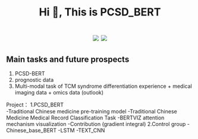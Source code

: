 <h1 align="center">Hi 👋, This is PCSD_BERT<br><br> <image src="https://img.shields.io/badge/modle-PCSD_BERT-blue">
<img src="https://komarev.com/ghpvc/?username=wangzaimieyoutou&style=for-the-badge"></h1>

## Main tasks and future prospects
1. PCSD-BERT
2. prognostic data
3. Multi-modal task of TCM syndrome differentiation experience + medical imaging data + omics data (outlook)

Project：
1.PCSD_BERT   
  -Traditional Chinese medicine pre-training model
  -Traditional Chinese Medicine Medical Record Classification Task
   -BERTVIZ attention mechanism visualization
   -Contribution (gradient integral)
2.Control group
  -Chinese_base_BERT
  -LSTM
  -TEXT_CNN

